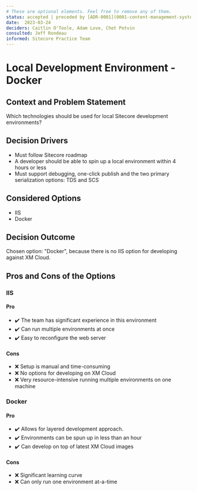 ```yaml
---
# These are optional elements. Feel free to remove any of them.
status: accepted | preceded by [ADR-0001](0001-content-management-system.md)
date:  2023-03-24 
deciders: Caitlin O'Toole, Adam Love, Chet Potvin 
consulted: Jeff Rondeau
informed: Sitecore Practice Team 
---
```

# Local Development Environment - Docker

## Context and Problem Statement

Which technologies should be used for local Sitecore development environments?

<!-- This is an optional element. Feel free to remove. -->
## Decision Drivers

* Must follow Sitecore roadmap
* A developer should be able to spin up a local environment within 4 hours or less
* Must support debugging, one-click publish and the two primary serialization options: TDS and SCS

## Considered Options

* IIS
* Docker

## Decision Outcome

Chosen option: "Docker", because there is no IIS option for developing against XM Cloud.

## Pros and Cons of the Options

### IIS

#### Pro

* :heavy_check_mark: The team has significant experience in this environment
* :heavy_check_mark: Can run multiple environments at once
* :heavy_check_mark: Easy to reconfigure the web server

#### Cons

* :x: Setup is manual and time-consuming
* :x: No options for developing on XM Cloud
* :x: Very resource-intensive running multiple environments on one machine

### Docker

#### Pro

* :heavy_check_mark: Allows for layered development approach.
* :heavy_check_mark: Environments can be spun up in less than an hour 
* :heavy_check_mark: Can develop on top of latest XM Cloud images

#### Cons

* :x: Significant learning curve
* :x: Can only run one environment at-a-time
